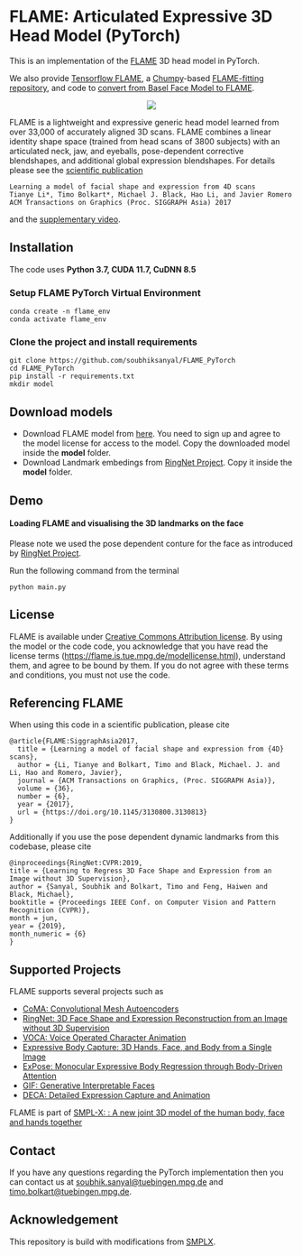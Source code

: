 # FLAME: Articulated Expressive 3D Head Model (PyTorch)

This is an implementation of the [FLAME](http://flame.is.tue.mpg.de/) 3D head model in PyTorch.

We also provide [Tensorflow FLAME](https://github.com/TimoBolkart/TF_FLAME), a [Chumpy](https://github.com/mattloper/chumpy)-based [FLAME-fitting repository](https://github.com/Rubikplayer/flame-fitting), and code to [convert from Basel Face Model to FLAME](https://github.com/TimoBolkart/BFM_to_FLAME).

<p align="center"> 
<img src="gifs/model_variations.gif">
</p>

FLAME is a lightweight and expressive generic head model learned from over 33,000 of accurately aligned 3D scans. FLAME combines a linear identity shape space (trained from head scans of 3800 subjects) with an articulated neck, jaw, and eyeballs, pose-dependent corrective blendshapes, and additional global expression blendshapes. For details please see the [scientific publication](https://ps.is.tuebingen.mpg.de/uploads_file/attachment/attachment/400/paper.pdf)

```
Learning a model of facial shape and expression from 4D scans
Tianye Li*, Timo Bolkart*, Michael J. Black, Hao Li, and Javier Romero
ACM Transactions on Graphics (Proc. SIGGRAPH Asia) 2017
```
and the [supplementary video](https://youtu.be/36rPTkhiJTM).

## Installation

The code uses **Python 3.7, CUDA 11.7, CuDNN 8.5**

### Setup FLAME PyTorch Virtual Environment

```
conda create -n flame_env
conda activate flame_env
```
### Clone the project and install requirements

```
git clone https://github.com/soubhiksanyal/FLAME_PyTorch
cd FLAME_PyTorch
pip install -r requirements.txt
mkdir model
```

## Download models

* Download FLAME model from [here](http://flame.is.tue.mpg.de/). You need to sign up and agree to the model license for access to the model. Copy the downloaded model inside the **model** folder. 
* Download Landmark embedings from [RingNet Project](https://github.com/soubhiksanyal/RingNet/tree/master/flame_model). Copy it inside the **model** folder. 

## Demo

#### Loading FLAME and visualising the 3D landmarks on the face

Please note we used the pose dependent conture for the face as introduced by [RingNet Project](https://github.com/soubhiksanyal/RingNet/tree/master/flame_model).

Run the following command from the terminal

```
python main.py
```

## License

FLAME is available under [Creative Commons Attribution license](https://creativecommons.org/licenses/by/4.0/). By using the model or the code code, you acknowledge that you have read the license terms (https://flame.is.tue.mpg.de/modellicense.html), understand them, and agree to be bound by them. If you do not agree with these terms and conditions, you must not use the code.

## Referencing FLAME

When using this code in a scientific publication, please cite 
```
@article{FLAME:SiggraphAsia2017,
  title = {Learning a model of facial shape and expression from {4D} scans},
  author = {Li, Tianye and Bolkart, Timo and Black, Michael. J. and Li, Hao and Romero, Javier},
  journal = {ACM Transactions on Graphics, (Proc. SIGGRAPH Asia)},
  volume = {36},
  number = {6},
  year = {2017},
  url = {https://doi.org/10.1145/3130800.3130813}
}
```

Additionally if you use the pose dependent dynamic landmarks from this codebase, please cite 

```
@inproceedings{RingNet:CVPR:2019,
title = {Learning to Regress 3D Face Shape and Expression from an Image without 3D Supervision},
author = {Sanyal, Soubhik and Bolkart, Timo and Feng, Haiwen and Black, Michael},
booktitle = {Proceedings IEEE Conf. on Computer Vision and Pattern Recognition (CVPR)},
month = jun,
year = {2019},
month_numeric = {6}
}
```

## Supported Projects

FLAME supports several projects such as

* [CoMA: Convolutional Mesh Autoencoders](https://github.com/anuragranj/coma)
* [RingNet: 3D Face Shape and Expression Reconstruction from an Image without 3D Supervision](https://github.com/soubhiksanyal/RingNet)
* [VOCA: Voice Operated Character Animation](https://github.com/TimoBolkart/voca)
* [Expressive Body Capture: 3D Hands, Face, and Body from a Single Image](https://github.com/vchoutas/smplify-x)
* [ExPose: Monocular Expressive Body Regression through Body-Driven Attention](https://github.com/vchoutas/expose)
* [GIF: Generative Interpretable Faces](https://github.com/ParthaEth/GIF)
* [DECA: Detailed Expression Capture and Animation](https://github.com/YadiraF/DECA)

FLAME is part of [SMPL-X: : A new joint 3D model of the human body, face and hands together](https://github.com/vchoutas/smplx)

## Contact

If you have any questions regarding the PyTorch implementation then you can contact us at soubhik.sanyal@tuebingen.mpg.de and timo.bolkart@tuebingen.mpg.de.

## Acknowledgement 

This repository is build with modifications from [SMPLX](https://github.com/vchoutas/smplx).
